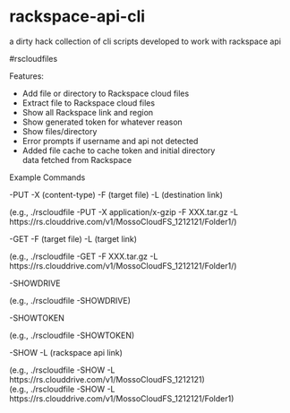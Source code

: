# rackspace-api-cli
a dirty hack collection of cli scripts developed to work with rackspace api

#rscloudfiles

Features:
- Add file or directory to Rackspace cloud files
- Extract file to Rackspace cloud files
- Show all Rackspace link and region
- Show generated token for whatever reason
- Show files/directory
- Error prompts if username and api not detected
- Added file cache to cache token and initial directory  
  data fetched from Rackspace
 
Example Commands

  -PUT  -X (content-type) -F (target file) -L (destination link)

  (e.g., ./rscloudfile -PUT -X application/x-gzip -F XXX.tar.gz  -L https:\/\/rs.clouddrive.com\/v1\/MossoCloudFS_1212121\/Folder1\/)

  -GET  -F (target file) -L (target link)

  (e.g., ./rscloudfile -GET -F XXX.tar.gz -L https:\/\/rs.clouddrive.com\/v1\/MossoCloudFS_1212121\/Folder1\/)

  -SHOWDRIVE

  (e.g., ./rscloudfile -SHOWDRIVE)

  -SHOWTOKEN

  (e.g., ./rscloudfile -SHOWTOKEN)

  -SHOW -L (rackspace api link)

  (e.g., ./rscloudfile -SHOW -L https:\/\/rs.clouddrive.com\/v1\/MossoCloudFS_1212121)  
  (e.g., ./rscloudfile -SHOW -L https:\/\/rs.clouddrive.com\/v1\/MossoCloudFS_1212121\/Folder1)
